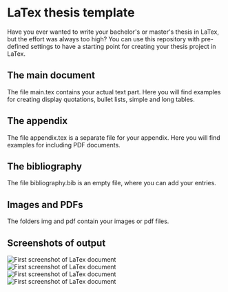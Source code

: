 # LaTex thesis template
Have you ever wanted to write your bachelor's or master's thesis in LaTex, but the effort was always too high? You can use this repository with pre-defined settings to have a starting point for creating your thesis project in LaTex.

## The main document
The file main.tex contains your actual text part. Here you will find examples for creating display quotations, bullet lists, simple and long tables.

## The appendix
The file appendix.tex is a separate file for your appendix. Here you will find examples for including PDF documents. 

## The bibliography
The file bibliography.bib is an empty file, where you can add your entries. 

## Images and PDFs
The folders img and pdf contain your images or pdf files.

## Screenshots of output
![First screenshot of LaTex document](https://github.com/missnatili/thesis-template-latex/blob/main/img/1.PNG)
![First screenshot of LaTex document](https://github.com/missnatili/thesis-template-latex/blob/main/img/2.PNG)
![First screenshot of LaTex document](https://github.com/missnatili/thesis-template-latex/blob/main/img/3.PNG)
![First screenshot of LaTex document](https://github.com/missnatili/thesis-template-latex/blob/main/img/4.PNG)



